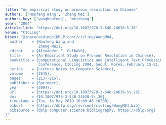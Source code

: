```yaml
---
title: "An empirical study on pronoun resolution in Chinese"
authors: ['Houfeng Wang', 'Zheng Mei']
authors-key: ['wanghoufeng', 'meizheng']
year: "2004"
article-link: "https://doi.org/10.1007/978-3-540-24630-5_26"
venue: "CICLing"
bibex: "@inproceedings{DBLP:conf/cicling/WangM04,
  author    = {Houfeng Wang and
               Zheng Mei},
  editor    = {Alexander F. Gelbukh},
  title     = {An Empirical Study on Pronoun Resolution in Chinese},
  booktitle = {Computational Linguistics and Intelligent Text Processing, 5th International
               Conference, CICLing 2004, Seoul, Korea, February 15-21, 2004, Proceedings},
  series    = {Lecture Notes in Computer Science},
  volume    = {2945},
  pages     = {213--216},
  publisher = {Springer},
  year      = {2004},
  url       = {https://doi.org/10.1007/978-3-540-24630-5\_26},
  doi       = {10.1007/978-3-540-24630-5\_26},
  timestamp = {Tue, 14 May 2019 10:00:46 +0200},
  biburl    = {https://dblp.org/rec/conf/cicling/WangM04.bib},
  bibsource = {dblp computer science bibliography, https://dblp.org}
}"
---
```

